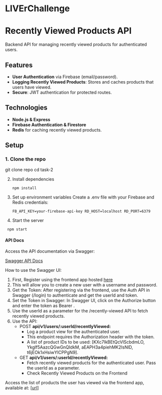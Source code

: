 # LIVErChallenge

# Recently Viewed Products API

Backend API for managing recently viewed products for authenticated users.

## Features

- **User Authentication** via Firebase (email/password).
- **Logging Recently Viewed Products**: Stores and caches products that users have viewed.
- **Secure**: JWT authentication for protected routes.

## Technologies

- **Node.js & Express**
- **Firebase Authentication & Firestore**
- **Redis** for caching recently viewed products.

## Setup

### 1. Clone the repo
git clone repo
cd task-2

2. Install dependencies

   `npm install`

3. Set up environment variables
   Create a .env file with your Firebase and Redis credentials:

    `FB_API_KEY=your-firebase-api-key
    RD_HOST=localhost
    RD_PORT=6379`

4. Start the server

  ` npm start`

#### API Docs

Access the API documentation via Swagger:

[Swagger API Docs](https://api-gteteofhta-uc.a.run.app/api-docs/)

How to use the Swagger UI:

1. First, Register using the frontend app hosted [here](https://api-gteteofhta-uc.a.run.app/)
2. This will allow you to create a new user with a username and password.
3. Get the Token: After registering via the frontend, use the Auth API in 
   Swagger (/login) to authenticate and get the userId and token. 
4. Set the Token in Swagger: In Swagger UI, click on the Authorize button 
   and enter the token as Bearer <token>. 
5. Use the userId as a parameter for the /recently-viewed API to fetch recently viewed products. 
6. Use the API:
    - POST **api/v1/users/:userId/recentlyViewed:** 
      - Log a product view for the authenticated user. 
      - This endpoint requires the Authorization header with the token.
      - A list of product IDs to be used: [KXc7IkBEtQcVlScbdmLO, Ykglf5AazcQGwGnQIdkM, aEAPH3a4piehMK2IsNlD, t6jEOk1xHsiwYlCPPgN9].
    - GET **api/v1/users/:userId/recentlyViewed:** 
      - Fetch recently viewed products for the authenticated user. Pass the userId as a parameter. 
      - Check Recently Viewed Products on the Frontend 

Access the list of products the user has viewed via the frontend app, 
available at: [[url](https://api-gteteofhta-uc.a.run.app/recently-viewed)]


